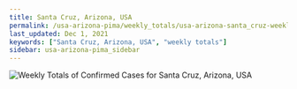 ```yaml
---
title: Santa Cruz, Arizona, USA
permalink: /usa-arizona-pima/weekly_totals/usa-arizona-santa_cruz-weekly_totals.html
last_updated: Dec 1, 2021
keywords: ["Santa Cruz, Arizona, USA", "weekly totals"]
sidebar: usa-arizona-pima_sidebar
---
```


![Weekly Totals of Confirmed Cases for Santa Cruz, Arizona, USA](/covid_tracker/images/graphs/usa-arizona-santa_cruz-weekly_totals_graph.png)
